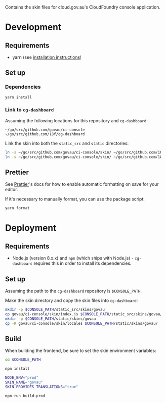 Contains the skin files for cloud.gov.au's CloudFoundry console application.

# Development

## Requirements

* yarn (see [installation
  instructions](https://yarnpkg.com/lang/en/docs/install/))

## Set up

### Dependencies

```sh
yarn install
```

### Link to `cg-dashboard`

Assuming the following locations for this repository and `cg-dashboard`:

```
~/go/src/github.com/govau/ci-console
~/go/src/github.com/18f/cg-dashboard
```

Link the skin into both the `static_src` and `static` directories:

```sh
ln -s ~/go/src/github.com/govau/ci-console/skin/ ~/go/src/github.com/18f/cg-dashboard/static_src/skins/govau
ln -s ~/go/src/github.com/govau/ci-console/skin/ ~/go/src/github.com/18f/cg-dashboard/static/skins/govau
```

## Prettier

See [Prettier](https://github.com/prettier/prettier)'s docs for how to enable
automatic formatting on save for your editor.

If it's necessary to manually format, you can use the package script:

```sh
yarn format
```

# Deployment

## Requirements

* Node.js (version 8.x.x) and `npm` (which ships with Node.js) - `cg-dashboard`
  requires this in order to install its dependencies.

## Set up

Assuming the path to the `cg-dashboard` repository is `$CONSOLE_PATH`.

Make the skin directory and copy the skin files into `cg-dashboard`:

```sh
mkdir -p $CONSOLE_PATH/static_src/skins/govau
cp govau/ci-console/skin/index.js $CONSOLE_PATH/static_src/skins/govau/
mkdir -p $CONSOLE_PATH/static/skins/govau
cp -R govau/ci-console/skin/locales $CONSOLE_PATH/static/skins/govau/
```

## Build

When building the frontend, be sure to set the skin environment variables:

```sh
cd $CONSOLE_PATH

npm install

NODE_ENV="prod"
SKIN_NAME="govau"
SKIN_PROVIDES_TRANSLATIONS="true"

npm run build-prod
```
